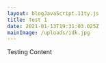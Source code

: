```yaml
---
layout: blogJavaScript.11ty.js
title: Test 1
date: 2021-01-13T19:31:03.025Z
mainImage: /uploads/idk.jpg
---
```

Testing Content